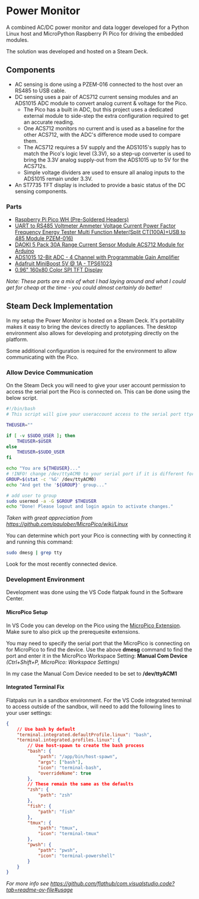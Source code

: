 # Power Monitor
A combined AC/DC power monitor and data logger developed for a Python Linux host and MicroPython Raspberry Pi Pico for driving the embedded modules.

The solution was developed and hosted on a Steam Deck.

## Components
- AC sensing is done using a PZEM-016 connected to the host over an RS485 to USB cable.
- DC sensing uses a pair of ACS712 current sensing modules and an ADS1015 ADC module to convert analog current & voltage for the Pico.
    - The Pico has a built in ADC, but this project uses a dedicated external module to side-step the extra configuration required to get an accurate reading.
    - One ACS712 monitors no current and is used as a baseline for the other ACS712, with the ADC's difference mode used to compare them.
    - The ACS712 requires a 5V supply and the ADS1015's supply has to match the Pico's logic level (3.3V), so a step-up converter is used to bring the 3.3V analog supply-out from the ADS1015 up to 5V for the ACS712s. 
    - Simple voltage dividers are used to ensure all analog inputs to the ADS1015 remain under 3.3V. 
- An ST7735 TFT display is included to provide a basic status of the DC sensing components.

### Parts
- [Raspberry Pi Pico WH (Pre-Soldered Headers)](https://www.pishop.ca/product/raspberry-pi-pico-wh-pre-soldered-headers/)
- [UART to RS485 Voltmeter Ammeter Voltage Current Power Factor Frequency Energy Tester Multi Function Meter(Split CT(100A)+USB to 485 Module PZEM-016) ](https://www.amazon.ca/dp/B0BSV2THYK)
- [DAOKI 5 Pack 30A Range Current Sensor Module ACS712 Module for Arduino](https://www.amazon.ca/dp/B00XT0PL20)
- [ADS1015 12-Bit ADC - 4 Channel with Programmable Gain Amplifier](https://www.pishop.ca/product/ads1015-12-bit-adc-4-channel-with-programmable-gain-amplifier/)
- [Adafruit MiniBoost 5V @ 1A - TPS61023](https://www.adafruit.com/product/4654)
- [0.96" 160x80 Color SPI TFT Display](https://www.dfrobot.com/product-2445.html)

*Note: These parts are a mix of what I had laying around and what I could get for cheap at the time - you could almost certainly do better!*

## Steam Deck Implementation

In my setup the Power Monitor is hosted on a Steam Deck. It's portability makes it easy to bring the devices directly to appliances. The desktop environment also allows for developing and prototyping directly on the platform.

Some additional configuration is required for the environment to allow communicating with the Pico.

### Allow Device Communication

On the Steam Deck you will need to give your user account permission to access the serial port the Pico is connected on. This can be done using the below script. 

``` bash
#!/bin/bash
# This script will give your useraccount access to the serial port ttyACM0

THEUSER=""

if [ -v $SUDO_USER ]; then
    THEUSER=$USER
else
    THEUSER=$SUDO_USER
fi

echo "You are ${THEUSER}..."
# !INFO! change /dev/ttyACM0 to your serial port if it is different for your Pico
GROUP=$(stat -c '%G' /dev/ttyACM0)
echo "And get the '${GROUP}' group..."

# add user to group
sudo usermod -a -G $GROUP $THEUSER
echo "Done! Please logout and login again to activate changes."
```

*Taken with great appreciation from https://github.com/paulober/MicroPico/wiki/Linux*

You can determine which port your Pico is connecting with by connecting it and running this command:

``` bash
sudo dmesg | grep tty
```

Look for the most recently connected device.

### Development Environment

Development was done using the VS Code flatpak found in the Software Center.

#### MicroPico Setup

In VS Code you can develop on the Pico using the [MicroPico Extension](https://marketplace.visualstudio.com/items?itemName=paulober.pico-w-go). Make sure to also pick up the prerequesite extensions.

You may need to specify the serial port that the MicroPico is connecting on for MicroPico to find the device. Use the above **dmesg** command to find the port and enter it in the MicroPico Workspace Setting: **Manual Com Device** *(Ctrl+Shift+P, MicroPico: Workspace Settings)*

In my case the Manual Com Device needed to be set to **/dev/ttyACM1**

#### Integrated Terminal Fix

Flatpaks run in a sandbox environment. For the VS Code integrated terminal to access outside of the sandbox, will need to add the following lines to your user settings:

``` json
{
    // Use bash by default
    "terminal.integrated.defaultProfile.linux": "bash",
    "terminal.integrated.profiles.linux": {
        // Use host-spawn to create the bash process
		"bash": {
			"path": "/app/bin/host-spawn",
            "args": ["bash"],
			"icon": "terminal-bash",
            "overrideName": true
		},
        // These remain the same as the defaults
		"zsh": {
			"path": "zsh"
		},
		"fish": {
			"path": "fish"
		},
		"tmux": {
			"path": "tmux",
			"icon": "terminal-tmux"
		},
		"pwsh": {
			"path": "pwsh",
			"icon": "terminal-powershell"
		}
	}
}
```

*For more info see https://github.com/flathub/com.visualstudio.code?tab=readme-ov-file#usage*